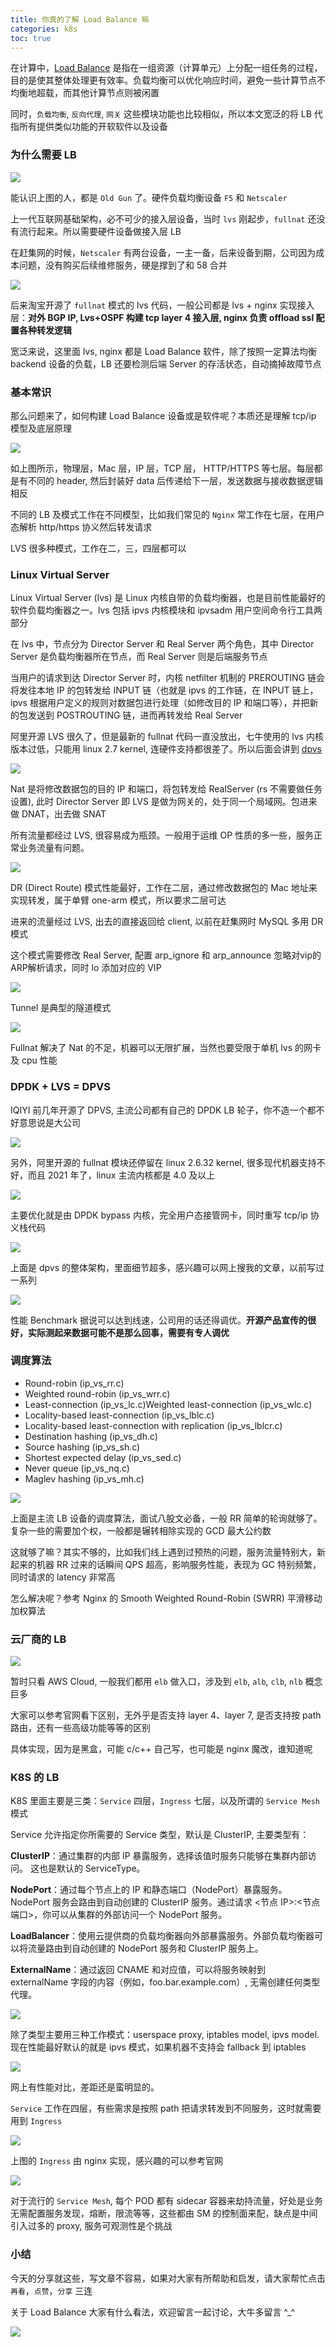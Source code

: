 ```yaml
---
title: 你真的了解 Load Balance 嘛
categories: k8s
toc: true
---
```


在计算中，[Load Balance](https://en.wikipedia.org/wiki/Load_balancing_(computing), "Load Balance From wikipedia") 是指在一组资源（计算单元）上分配一组任务的过程，目的是使其整体处理更有效率。负载均衡可以优化响应时间，避免一些计算节点不均衡地超载，而其他计算节点则被闲置

同时，`负载均衡`, `反向代理`, `网关` 这些模块功能也比较相似，所以本文宽泛的将 LB 代指所有提供类似功能的开软软件以及设备
### 为什么需要 LB
![](https://gitee.com/dongzerun/images/raw/master/img/hardware-lb.jpg)

能认识上图的人，都是 `Old Gun` 了。硬件负载均衡设备 `F5` 和 `Netscaler`

上一代互联网基础架构，必不可少的接入层设备，当时 `lvs` 刚起步，`fullnat` 还没有流行起来。所以需要硬件设备做接入层 LB

在赶集网的时候，`Netscaler` 有两台设备，一主一备，后来设备到期，公司因为成本问题，没有购买后续维修服务，硬是撑到了和 58 合并

![](https://gitee.com/dongzerun/images/raw/master/img/lvs+nginx.jpg)

后来淘宝开源了 `fullnat` 模式的 lvs 代码，一般公司都是 lvs + nginx 实现接入层：**对外 BGP IP, Lvs+OSPF 构建 tcp layer 4 接入层, nginx 负责 offload ssl 配置各种转发逻辑**

宽泛来说，这里面 lvs, nginx 都是 Load Balance 软件，除了按照一定算法均衡 backend 设备的负载，LB 还要检测后端 Server 的存活状态，自动摘掉故障节点
### 基本常识
那么问题来了，如何构建 Load Balance 设备或是软件呢？本质还是理解 tcp/ip 模型及底层原理

![](https://gitee.com/dongzerun/images/raw/master/img/tcp-ip-model.jpg)

如上图所示，物理层，Mac 层，IP 层，TCP 层， HTTP/HTTPS 等七层。每层都是有不同的 header, 然后封装好 data 后传递给下一层，发送数据与接收数据逻辑相反

不同的 LB 及模式工作在不同模型，比如我们常见的 `Nginx` 常工作在七层，在用户态解析 http/https 协义然后转发请求

LVS 很多种模式，工作在二，三，四层都可以
### Linux Virtual Server
Linux Virtual Server (lvs) 是 Linux 内核自带的负载均衡器，也是目前性能最好的软件负载均衡器之一。lvs 包括 ipvs 内核模块和 ipvsadm 用户空间命令行工具两部分

在 lvs 中，节点分为 Director Server 和 Real Server 两个角色，其中 Director Server 是负载均衡器所在节点，而 Real Server 则是后端服务节点

当用户的请求到达 Director Server 时，内核 netfilter 机制的 PREROUTING 链会将发往本地 IP 的包转发给 INPUT 链（也就是 ipvs 的工作链，在 INPUT 链上，ipvs 根据用户定义的规则对数据包进行处理（如修改目的 IP 和端口等），并把新的包发送到 POSTROUTING 链，进而再转发给 Real Server

阿里开源 LVS 很久了，但是最新的 fullnat 代码一直没放出，七牛使用的 lvs 内核版本过低，只能用 linux 2.7 kernel, 连硬件支持都很差了。所以后面会讲到 [dpvs]( https://github.com/iqiyi/dpvs, "dpvs")

![](https://gitee.com/dongzerun/images/raw/master/img/lvs-nat.jpg)

Nat 是将修改数据包的目的 IP 和端口，将包转发给 RealServer (rs 不需要做任务设置), 此时 Director Server 即 LVS 是做为网关的，处于同一个局域网。包进来做 DNAT，出去做 SNAT

所有流量都经过 LVS, 很容易成为瓶颈。一般用于运维 OP 性质的多一些，服务正常业务流量有问题。

![](https://gitee.com/dongzerun/images/raw/master/img/lvs-dr.jpg)

DR (Direct Route) 模式性能最好，工作在二层，通过修改数据包的 Mac 地址来实现转发，属于单臂 one-arm 模式，所以要求二层可达

进来的流量经过 LVS, 出去的直接返回给 client, 以前在赶集网时 MySQL 多用 DR 模式

这个模式需要修改 Real Server, 配置 arp_ignore 和 arp_announce 忽略对vip的ARP解析请求，同时 lo 添加对应的 VIP

![](https://gitee.com/dongzerun/images/raw/master/img/lvs-tun.jpg)

Tunnel 是典型的隧道模式

![](https://gitee.com/dongzerun/images/raw/master/img/lvs-fullnat.jpg)

Fullnat 解决了 Nat 的不足，机器可以无限扩展，当然也要受限于单机 lvs 的网卡及 cpu 性能
### DPDK + LVS = DPVS
IQIYI 前几年开源了 DPVS, 主流公司都有自己的 DPDK LB 轮子，你不造一个都不好意思说是大公司

![](https://gitee.com/dongzerun/images/raw/master/img/lvs-github-8year.jpg)

另外，阿里开源的 fullnat 模块还停留在 linux 2.6.32 kernel, 很多现代机器支持不好，而且 2021 年了，linux 主流内核都是 4.0 及以上

![](https://gitee.com/dongzerun/images/raw/master/img/dpvs-1.jpg)

主要优化就是由 DPDK bypass 内核，完全用户态接管网卡，同时重写 tcp/ip 协义栈代码

![](https://gitee.com/dongzerun/images/raw/master/img/dpvs-2.jpg)

上面是 dpvs 的整体架构，里面细节超多，感兴趣可以网上搜我的文章，以前写过一系列

![](https://gitee.com/dongzerun/images/raw/master/img/dpvs-bench.jpg)

性能 Benchmark 据说可以达到线速，公司用的话还得调优。**开源产品宣传的很好，实际测起来数据可能不是那么回事，需要有专人调优**
### 调度算法
* Round-robin (ip_vs_rr.c)
* Weighted round-robin (ip_vs_wrr.c)
* Least-connection (ip_vs_lc.c)Weighted least-connection (ip_vs_wlc.c)
* Locality-based least-connection (ip_vs_lblc.c)
* Locality-based least-connection with replication (ip_vs_lblcr.c)
* Destination hashing (ip_vs_dh.c)
* Source hashing (ip_vs_sh.c)
* Shortest expected delay (ip_vs_sed.c)
* Never queue (ip_vs_nq.c)
* Maglev hashing (ip_vs_mh.c)

![](https://gitee.com/dongzerun/images/raw/master/img/wrr-gcd.jpg)

上面是主流 LB 设备的调度算法，面试八股文必备，一般 RR 简单的轮询就够了。复杂一些的需要加个权，一般都是辗转相除实现的 GCD 最大公约数

这就够了嘛？其实不够的，比如我们线上遇到过预热的问题，服务流量特别大，新起来的机器 RR 过来的话瞬间 QPS 超高，影响服务性能，表现为 GC 特别频繁，同时请求的 latency 非常高

怎么解决呢？参考 Nginx 的 Smooth Weighted Round-Robin (SWRR) 平滑移动加权算法
### 云厂商的 LB
![](https://gitee.com/dongzerun/images/raw/master/img/aws-lb.jpg)

暂时只看 AWS Cloud, 一般我们都用 `elb` 做入口，涉及到 `elb`, `alb`, `clb`, `nlb` 概念巨多

大家可以参考官网看下区别，无外乎是否支持 layer 4、layer 7, 是否支持按 path 路由，还有一些高级功能等等的区别

具体实现，因为是黑盒，可能 c/c++ 自己写，也可能是 nginx 魔改，谁知道呢
### K8S 的 LB
K8S 里面主要是三类：`Service` 四层，`Ingress` 七层，以及所谓的 `Service Mesh` 模式

Service 允许指定你所需要的 Service 类型，默认是 ClusterIP, 主要类型有：

**ClusterIP**：通过集群的内部 IP 暴露服务，选择该值时服务只能够在集群内部访问。 这也是默认的 ServiceType。

**NodePort**：通过每个节点上的 IP 和静态端口（NodePort）暴露服务。NodePort 服务会路由到自动创建的 ClusterIP 服务。通过请求 <节点 IP>:<节点端口>，你可以从集群的外部访问一个 NodePort 服务。

**LoadBalancer**：使用云提供商的负载均衡器向外部暴露服务。外部负载均衡器可以将流量路由到自动创建的 NodePort 服务和 ClusterIP 服务上。

**ExternalName**：通过返回 CNAME 和对应值，可以将服务映射到 externalName 字段的内容（例如，foo.bar.example.com）, 无需创建任何类型代理。

![](https://gitee.com/dongzerun/images/raw/master/img/service-k8s.jpg)

除了类型主要用三种工作模式：userspace proxy, iptables model, ipvs model. 现在性能最好默认的就是 ipvs 模式，如果机器不支持会 fallback 到 iptables

![](https://gitee.com/dongzerun/images/raw/master/img/ipvs-bench.jpg)

网上有性能对比，差距还是蛮明显的。

`Service` 工作在四层，有些需求是按照 path 把请求转发到不同服务，这时就需要用到 `Ingress`

![](https://gitee.com/dongzerun/images/raw/master/img/k8s-ingress-nginx.jpg)

上图的 `Ingress` 由 nginx 实现，感兴趣的可以参考官网

![](https://gitee.com/dongzerun/images/raw/master/img/sidecar-k8s-proxy.jpg)

对于流行的 `Service Mesh`, 每个 POD 都有 sidecar 容器来劫持流量，好处是业务无需配置服务发现，熔断，限流等等，这些都由 SM 的控制面来配，缺点是中间引入过多的 proxy, 服务可观测性是个挑战
### 小结
今天的分享就这些，写文章不容易，如果对大家有所帮助和启发，请大家帮忙点击`再看`，`点赞`，`分享` 三连

关于 Load Balance 大家有什么看法，欢迎留言一起讨论，大牛多留言 ^_^

![](https://gitee.com/dongzerun/images/raw/master/img/dongzerun-weixin-code.png)